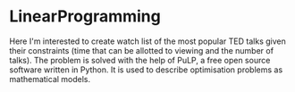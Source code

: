 # LinearProgramming

Here I'm interested to create watch list of the most popular TED talks given their constraints (time that can be allotted to viewing and the number of talks). 
The problem is solved with the help of PuLP, a free open source software written in Python. It is used to describe optimisation problems as mathematical models.
